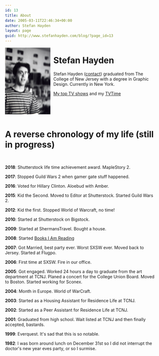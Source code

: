 ```yaml
---
id: 13
title: About
date: 2005-03-11T22:46:34+00:00
author: Stefan Hayden
layout: page
guid: http://www.stefanhayden.com/blog/?page_id=13
---
```

<img style="margin: 0px 10px 10px 0px;" src="/img/me.jpg" alt="photo of me" width="150" align="left" />
<h1>Stefan Hayden</h1>
Stefan Hayden (<a href="http://www.stefanhayden.com/blog/?page_id=12">contact</a>) graduated from The College of New Jersey with a degree in Graphic Design. Currently in New York.

<a href="/top-shows">My top TV shows</a> and my <a href="https://www.tvtime.com/en/user/7770728/profile">TVTime</a>

&nbsp;
<div style="clear: both;"></div>
<h1>A reverse chronology of my life (still in progress)</h1>
&nbsp;

<b>2018</b>: Shutterstock life time achievement award. MapleStory 2.

<b>2017</b>: Stopped Guild Wars 2 when gamer gate stuff happened.

<b>2016</b>: Voted for Hillary Clinton. Aloebud with Amber.

<b>2015</b>: Kid the Second. Moved to Editor at Shutterstock. Started Guild Wars 2.

<b>2012</b>: Kid the first. Stopped World of Warcraft, no time!

<b>2010</b>: Started at Shutterstock on Bigstock.

<b>2009</b>: Started at ShermansTravel. Bought a house.

<b>2008</b>: Started <a href="http://www.booksiamreading.com">Books I Am Reading</a>

<b>2007</b>: Got Married, best party ever. Worst SXSW ever. Moved back to Jersey. Started at Flugpo.

<b>2006</b>: First time at SXSW. Fire in our office.

<b>2005</b>: Got engaged. Worked 24 hours a day to graduate from the art department at TCNJ. Planed a concert for the College Union Board. Moved to Boston. Started working for Sconex.

<b>2004</b>: Month in Europe. World of WarCraft.

<b>2003</b>: Started as a Housing Assistant for Residence Life at TCNJ.

<b>2002</b>: Started as a Peer Assistant for Residence Life at TCNJ.

<b>2001</b>: Graduated from high school. Wait listed at TCNJ and then finally accepted, bastards.

<b>1999</b>: Everquest. It's sad that this is so notable.

<b>1982</b>: I was born around lunch on December 31st so I did not interrupt the doctor's new year eves party, or so I surmise.

